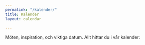```yaml
---
permalink: "/kalender/"
title: Kalender
layout: calendar

---
```

Möten, inspiration, och viktiga datum. Allt hittar du i vår kalender: